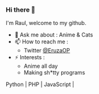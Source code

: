 ### Hi there 👋

I'm Raul, welcome to my github.


- 💬 Ask me about : Anime & Cats
- 📫 How to reach me :
  - Twitter [@EruzaOP](https://twitter.com/EruzaOP)
- ⚡ Interests : 
  - Anime all day
  - Making sh\*tty programs 

Python | PHP | JavaScript |
